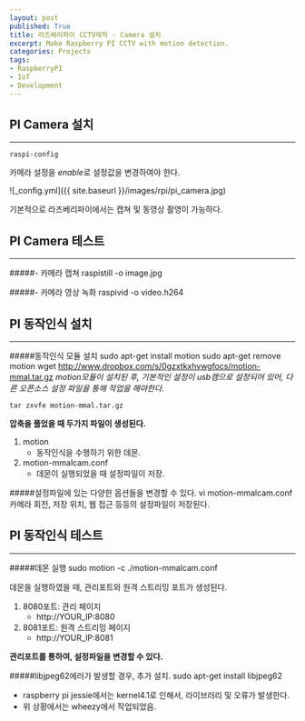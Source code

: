 ```yaml
---
layout: post
published: True
title: 라즈베리파이 CCTV제작 - Camera 설치
excerpt: Make Raspberry PI CCTV with motion detection. 
categories: Projects
tags:
- RaspberryPI
- IoT
- Development
---
```


## PI Camera 설치
----------------

	raspi-config
카메라 설정을 *enable*로 설정값을 변경하여야 한다.

![_config.yml]({{ site.baseurl }}/images/rpi/pi_camera.jpg)

기본적으로 라즈베리파이에서는 캡쳐 및 동영상 촬영이 가능하다.


## PI Camera 테스트
----------------
#####- 카메라 캡쳐
	raspistill -o image.jpg

#####- 카메라 영상 녹화
	raspivid -o video.h264


## PI 동작인식 설치
----------------

#####동작인식 모듈 설치
	sudo apt-get install motion
	sudo apt-get remove motion
	wget http://www.dropbox.com/s/0gzxtkxhvwgfocs/motion-mmal.tar.gz
*motion모듈이 설치된 후, 기본적인 설정이 usb캠으로 설정되어 있어, 다른 오픈소스 설정 파일을 통해 작업을 해야한다.*

	tar zxvfe motion-mmal.tar.gz

**압축을 풀었을 때 두가지 파일이 생성된다.**
1. motion
	- 동작인식을 수행하기 위한 데몬.
2. motion-mmalcam.conf
	- 데몬이 실행되었을 때 설정파일이 저장.

#####설정파일에 있는 다양한 옵션들을 변경할 수 있다.
	vi motion-mmalcam.conf
카메라 회전, 저장 위치, 웹 접근 등등의 설정파일이 저장된다.

## PI 동작인식 테스트
----------------
#####데몬 실행
	sudo motion -c ./motion-mmalcam.conf

데몬을 실행하였을 때, 관리포트와 원격 스트리밍 포트가 생성된다.
1. 8080포트: 관리 페이지
	- http://YOUR_IP:8080
2. 8081포트: 원격 스트리밍 페이지
	- http://YOUR_IP:8081

**관리포트를 통하여, 설정파일을 변경할 수 있다.**

#####libjpeg62에러가 발생할 경우, 추가 설치.
	sudo apt-get install libjpeg62

- raspberry pi jessie에서는 kernel4.1로 인해서, 라이브러리 및 오류가 발생한다.
- 위 상황에서는 wheezy에서 작업되었음.

